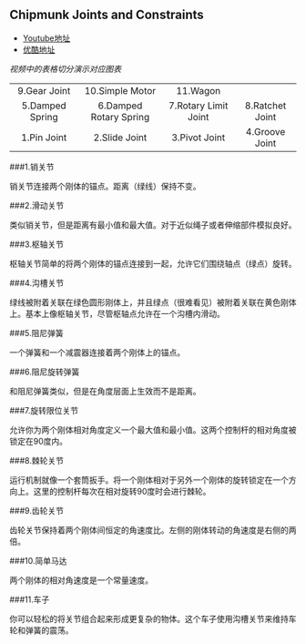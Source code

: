 ## Chipmunk Joints and Constraints

-  [Youtube地址](http://www.youtube.com/watch?v=ZgJJZTS0aMM)
-  [优酷地址](http://v.youku.com/v_show/id_XNjgxNDIyMzky.html)

*视频中的表格切分演示对应图表*

|                  |                        |                      |                           |
|:----------------:|:----------------------:|:--------------------:| :------------------------:|        
|   9.Gear Joint   |      10.Simple Motor   |      11.Wagon        |                           |             
|  5.Damped Spring | 6.Damped Rotary Spring | 7.Rotary Limit Joint |      8.Ratchet Joint      |             
|  1.Pin Joint     |   2.Slide Joint        |  3.Pivot Joint       |       4.Groove Joint      |    


###1.销关节

销关节连接两个刚体的锚点。距离（绿线）保持不变。

###2.滑动关节  

类似销关节，但是距离有最小值和最大值。对于近似绳子或者伸缩部件模拟良好。

###3.枢轴关节

枢轴关节简单的将两个刚体的锚点连接到一起，允许它们围绕轴点（绿点）旋转。

###4.沟槽关节

绿线被附着关联在绿色圆形刚体上，并且绿点（很难看见）被附着关联在黄色刚体上。基本上像枢轴关节，尽管枢轴点允许在一个沟槽内滑动。

###5.阻尼弹簧

一个弹簧和一个减震器连接着两个刚体上的锚点。

###6.阻尼旋转弹簧

和阻尼弹簧类似，但是在角度层面上生效而不是距离。

###7.旋转限位关节

允许你为两个刚体相对角度定义一个最大值和最小值。这两个控制杆的相对角度被锁定在90度内。

###8.棘轮关节

运行机制就像一个套筒扳手。将一个刚体相对于另外一个刚体的旋转锁定在一个方向上。这里的控制杆每次在相对旋转90度时会进行棘轮。

###9.齿轮关节

齿轮关节保持着两个刚体间恒定的角速度比。左侧的刚体转动的角速度是右侧的两倍。

###10.简单马达

两个刚体的相对角速度是一个常量速度。

###11.车子

你可以轻松的将关节组合起来形成更复杂的物体。这个车子使用沟槽关节来维持车轮和弹簧的震荡。
     